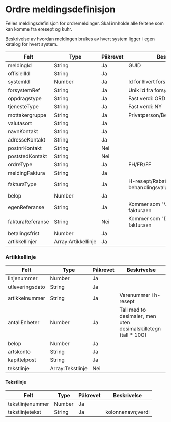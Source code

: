# Ordre meldingsdefinisjon

Felles meldingsdefinisjon for ordremeldinger. Skal innholde alle feltene som kan komme fra eresept og kuhr.

Beskrivelse av hvordan meldingen brukes av hvert system ligger i egen katalog for hvert system.

Felt | Type | Påkrevet | Beskrivelse 
-----|------|----------| --------------------
meldingId | String | Ja | GUID
offisiellId |String | Ja | 
systemId | Number | Ja | Id for hvert forsystem
forsystemRef | String | Ja | Unik id fra forsystemet
oppdragstype | String| Ja | Fast verdi: ORDRE
tjenesteType | String | Ja | Fast verdi: NY
mottakergruppe | String | Ja | Privatperson/Behandler/Virksomhet
valutasort | String | Ja | 
navnKontakt | String | Ja |
adresseKontakt | String | Ja | 
postnrKontakt | String | Nei |
poststedKontakt | String | Nei |
ordreType | String | Ja | FH/FR/FF
meldingFaktura | String | Ja
fakturaType | String | Ja | H-resept/Rabatt legemidler/Fritt behandlingsvalg
belop | Number | Ja |
egenReferanse | String | Ja | Kommer som "Vår referanse" på fakturaen
fakturaReferanse | String | Nei | Kommer som "Deres referanse" på fakturaen
betalingsfrist | Number | Ja | 
artikkellinjer | Array:Artikkellinje | Ja |

### Artikkellinje
Felt | Type | Påkrevet | Beskrivelse 
-----|------|----------| --------------------
linjenummer | Number | Ja | 
utleveringsdato | String | Ja |
artikkelnummer | String | Ja | Varenummer i h-resept
antallEnheter | Number | Ja | Tall med to desimaler, men uten desimalskilletegn (tall * 100)
belop | Number | Ja | 
artskonto | String | Ja |
kapittelpost | String | Ja | 
tekstlinje | Array:Tekstlinje | Nei | 

#### Tekstlinje
Felt | Type | Påkrevet | Beskrivelse
-----|------|----------| --------------------
tekstlinjenummer | Number | Ja | 
tekstlinjetekst | String | Ja | kolonnenavn;verdi
